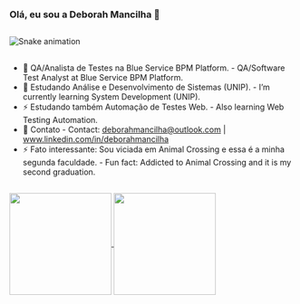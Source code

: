 ### Olá, eu sou a Deborah Mancilha 🧚

##

![Snake animation](https://github.com/rafaballerini/deborahmancilha/blob/output/github-contribution-grid-snake.svg)

##

- 🔭 QA/Analista de Testes na Blue Service BPM Platform. - QA/Software Test Analyst at Blue Service BPM Platform.
- 🌱 Estudando Análise e Desenvolvimento de Sistemas (UNIP). - I’m currently learning System Development (UNIP).
- ⚡ Estudando também Automação de Testes Web. - Also learning Web Testing Automation.
- 💬 Contato - Contact: deborahmancilha@outlook.com | www.linkedin.com/in/deborahmancilha
- ⚡ Fato interessante: Sou viciada em Animal Crossing e essa é a minha segunda faculdade. - Fun fact: Addicted to Animal Crossing and it is my second graduation.
##

<a href="https://github.com/anuraghazra/github-readme-stats">
  <img height="180em" align="center" src="https://github-readme-stats.vercel.app/api?username=deborahmancilha&theme=merko&show_icons=true" />
</a>
<a href="https://github.com/anuraghazra/convoychat">
  <img height="180em" align="center" src="https://github-readme-stats.vercel.app/api/top-langs/?username=deborahmancilha&layout=compact&theme=merko" />
</a>





